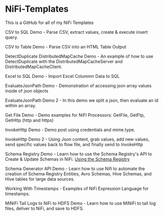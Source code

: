 # NiFi-Templates
This is a GitHub for all of my NiFi Templates

CSV to SQL Demo - Parse CSV, extract values, create & execute insert query.

CSV to Table Demo - Parse CSV into an HTML Table Output

DetectDuplicate DistributedMapCache Demo - An example of how to use DetectDuplicate with the DistributedMapCacheServer and DistributedMapCacheClient.

Excel to SQL Demo - Import Excel Colummn Data to SQL

EvaluateJsonPath Demo - Demonstration of accessing json array values inside of json objects

EvaluateJsonPath Demo 2 - In this demo we split a json, then evaluate an id within an array.

Get File Demo - Demo examples for NiFI Processors: GetFile, GetFtp, GetHttp (http and https)

InvokeHttp Demo - Demo post using credentials and mime.type.

InvokeHttp Demo 2 - Using Json content, grab values, add new values, send specific values back to flow file, and finally send to InvokeHttp

Schema Registry Demo - Learn how to use the Schema Registry's API to Create & Update Schemas in NiFi. [Using the Schema Registry](https://community.cloudera.com/t5/Community-Articles/Using-the-Schema-Registry-API/ta-p/286194)

Schema Generator API Demo - Learn how to use Nifi to automate the creation of Schema Registry Entities, Avro Schemas, Hive Schemas, and Hive tables for large data sources.

Working With Timestamps - Examples of NiFi Expression Language for timestamps.

MiNiFi Tail Logs to NiFi to HDFS Demo - Learn how to use MiNiFi to tail log files, deliver to NiFi, and save to HDFS.